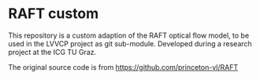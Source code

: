 # RAFT custom
This repository is a custom adaption of the RAFT optical flow model, to be used in the LVVCP project as git sub-module.
Developed during a research project at the ICG TU Graz.

The original source code is from https://github.com/princeton-vl/RAFT


